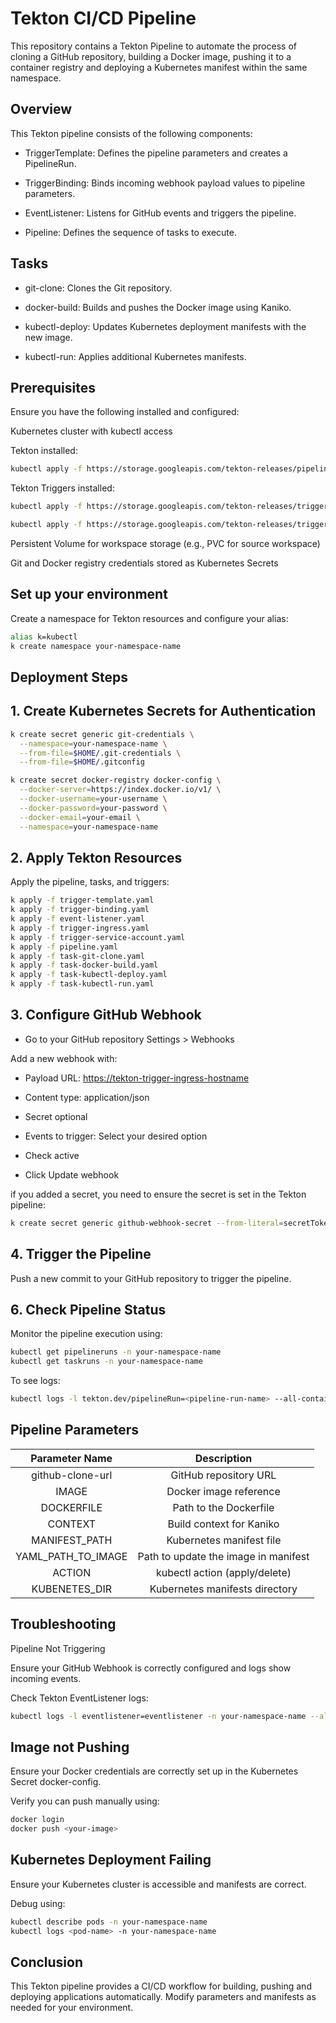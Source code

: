 # **Tekton CI/CD Pipeline**

This repository contains a Tekton Pipeline to automate the process of cloning a GitHub repository, building a Docker image, pushing it to a container registry and deploying a Kubernetes manifest within the same namespace.

## Overview

This Tekton pipeline consists of the following components:

- TriggerTemplate: Defines the pipeline parameters and creates a PipelineRun.

- TriggerBinding: Binds incoming webhook payload values to pipeline parameters.

- EventListener: Listens for GitHub events and triggers the pipeline.

- Pipeline: Defines the sequence of tasks to execute.

## Tasks

- git-clone: Clones the Git repository.

- docker-build: Builds and pushes the Docker image using Kaniko.

- kubectl-deploy: Updates Kubernetes deployment manifests with the new image.

- kubectl-run: Applies additional Kubernetes manifests.

## Prerequisites

Ensure you have the following installed and configured:

Kubernetes cluster with kubectl access

Tekton installed:

```bash
kubectl apply -f https://storage.googleapis.com/tekton-releases/pipeline/latest/release.yaml
```

Tekton Triggers installed:

```bash
kubectl apply -f https://storage.googleapis.com/tekton-releases/triggers/latest/release.yaml

kubectl apply -f https://storage.googleapis.com/tekton-releases/triggers/latest/interceptors.yaml
```

Persistent Volume for workspace storage (e.g., PVC for source workspace)

Git and Docker registry credentials stored as Kubernetes Secrets

## Set up your environment

Create a namespace for Tekton resources and configure your alias:

```bash
alias k=kubectl
k create namespace your-namespace-name
```

## Deployment Steps

## 1. Create Kubernetes Secrets for Authentication

```bash
k create secret generic git-credentials \
  --namespace=your-namespace-name \
  --from-file=$HOME/.git-credentials \
  --from-file=$HOME/.gitconfig

k create secret docker-registry docker-config \
  --docker-server=https://index.docker.io/v1/ \
  --docker-username=your-username \
  --docker-password=your-password \
  --docker-email=your-email \
  --namespace=your-namespace-name
```

## 2. Apply Tekton Resources

Apply the pipeline, tasks, and triggers:

```bash
k apply -f trigger-template.yaml
k apply -f trigger-binding.yaml
k apply -f event-listener.yaml
k apply -f trigger-ingress.yaml
k apply -f trigger-service-account.yaml
k apply -f pipeline.yaml
k apply -f task-git-clone.yaml
k apply -f task-docker-build.yaml
k apply -f task-kubectl-deploy.yaml
k apply -f task-kubectl-run.yaml
```

## 3. Configure GitHub Webhook

- Go to your GitHub repository Settings > Webhooks

Add a new webhook with:

- Payload URL: <https://tekton-trigger-ingress-hostname>

- Content type: application/json

- Secret optional

- Events to trigger: Select your desired option

- Check active

- Click Update webhook

if you added a secret, you need to ensure the secret is set in the Tekton pipeline:

```bash
k create secret generic github-webhook-secret --from-literal=secretToken=the-secret-you-set
```

## 4. Trigger the Pipeline

Push a new commit to your GitHub repository to trigger the pipeline.

## 6. Check Pipeline Status

Monitor the pipeline execution using:

```bash
kubectl get pipelineruns -n your-namespace-name
kubectl get taskruns -n your-namespace-name
```

To see logs:

```bash
kubectl logs -l tekton.dev/pipelineRun=<pipeline-run-name> --all-containers
```

## Pipeline Parameters

| Parameter Name | Description |
| :---: | :---: |
| github-clone-url | GitHub repository URL |
| IMAGE | Docker image reference |
| DOCKERFILE | Path to the Dockerfile |
| CONTEXT | Build context for Kaniko |
| MANIFEST_PATH | Kubernetes manifest file |
| YAML_PATH_TO_IMAGE | Path to update the image in manifest |
| ACTION | kubectl action (apply/delete) |
| KUBENETES_DIR | Kubernetes manifests directory |

## Troubleshooting

Pipeline Not Triggering

Ensure your GitHub Webhook is correctly configured and logs show incoming events.

Check Tekton EventListener logs:

```bash
kubectl logs -l eventlistener=eventlistener -n your-namespace-name --all-containers
```

## Image not Pushing

Ensure your Docker credentials are correctly set up in the Kubernetes Secret docker-config.

Verify you can push manually using:

```bash
docker login
docker push <your-image>
```

## Kubernetes Deployment Failing

Ensure your Kubernetes cluster is accessible and manifests are correct.

Debug using:

```bash
kubectl describe pods -n your-namespace-name
kubectl logs <pod-name> -n your-namespace-name
```

## Conclusion

This Tekton pipeline provides a CI/CD workflow for building, pushing and deploying applications automatically. Modify parameters and manifests as needed for your environment.

